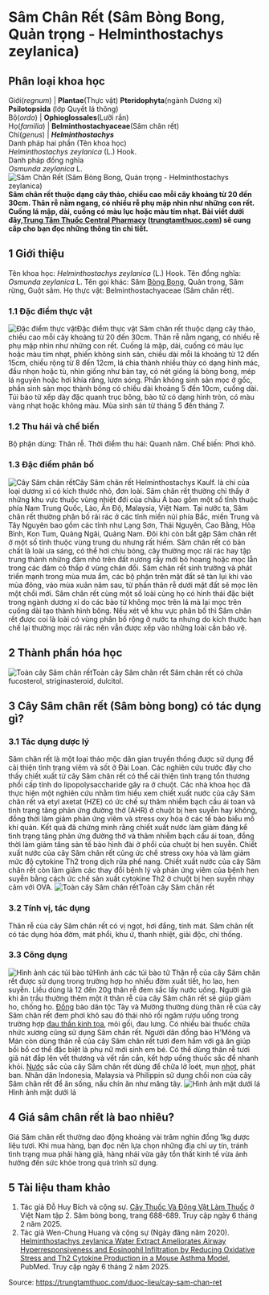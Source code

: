 # Sâm Chân Rết (Sâm Bòng Bong, Quản trọng - Helminthostachys zeylanica)

Phân loại khoa học  
---  
Giới(_regnum_) |  **Plantae**(Thực vật) **Pteridophyta**(ngành Dương xỉ) **Psilotopsida** (lớp Quyết lá thông)  
Bộ(_ordo_) | **Ophioglossales**(Lưỡi rắn)  
Họ(_familia_) | **Belminthostachyaceae**(Sâm chân rết)  
Chi(_genus_) | **_Helminthostachys_**  
Danh pháp hai phần (Tên khoa học)  
_Helminthostachys zeylanica_ (L.) Hook.  
Danh pháp đồng nghĩa  
_Osmunda zeylanica_ L.  
![Sâm Chân Rết \(Sâm Bòng Bong, Quản trọng - Helminthostachys zeylanica\)](https://trungtamthuoc.com/images/others/sam-chan-ret-6148.jpg)
**Sâm chân rết thuộc dạng cây thảo, chiều cao mỗi cây khoảng từ 20 đến 30cm. Thân rễ nằm ngang, có nhiều rễ phụ mập nhìn như những con rết. Cuống lá mập, dài, cuống có màu lục hoặc màu tím nhạt. Bài viết dưới đây,[Trung Tâm Thuốc Central Pharmacy](https://trungtamthuoc.com/ "Trung Tâm Thuốc Central Pharmacy") ([trungtamthuoc.com](https://trungtamthuoc.com/ "trungtamthuoc.com")) sẽ cung cấp cho bạn đọc những thông tin chi tiết.**
##  1 Giới thiệu
Tên khoa học: _Helminthostachys zeylanica_ (L.) Hook.
Tên đồng nghĩa: _Osmunda zeylanica_ L.
Tên gọi khác: Sâm [Bòng Bong](https://trungtamthuoc.com/duoc-lieu/bong-bong-14 "Bòng Bong"), Quản trọng, Sâm rừng, Guột sâm.
Họ thực vật: Belminthostachyaceae (Sâm chân rết).
### 1.1 Đặc điểm thực vật
![Đặc điểm thực vật](https://trungtamthuoc.com/images/item/sam-chan-ret-0.jpg)Đặc điểm thực vật
Sâm chân rết thuộc dạng cây thảo, chiều cao mỗi cây khoảng từ 20 đến 30cm.
Thân rễ nằm ngang, có nhiều rễ phụ mập nhìn như những con rết.
Cuống lá mập, dài, cuống có màu lục hoặc màu tím nhạt, phiến không sinh sản, chiều dài mỗi lá khoảng từ 12 đến 15cm, chiều rộng từ 8 đến 12cm, lá chia thành nhiều thùy có dạng hình mác, đầu nhọn hoặc tù, nhìn giống như bàn tay, có nét giống lá bòng bong, mép lá nguyên hoặc hơi khía răng, lượn sóng. Phần không sinh sản mọc ở gốc, phần sinh sản mọc thành bông có chiều dài khoảng 5 đến 10cm, cuống dài.
Túi bào tử xếp dày đặc quanh trục bông, bào tử có dạng hình tròn, có màu vàng nhạt hoặc không màu.
Mùa sinh sản từ tháng 5 đến tháng 7.
### 1.2 Thu hái và chế biến
Bộ phận dùng: Thân rễ.
Thời điểm thu hái: Quanh năm.
Chế biến: Phơi khô.
### 1.3 Đặc điểm phân bố
![Cây Sâm chân rết](https://trungtamthuoc.com/images/item/sam-chan-ret-1.jpg)Cây Sâm chân rết
Helminthostachys Kaulf. là chi của loại dương xỉ có kích thước nhỏ, đơn loài.
Sâm chân rết thường chỉ thấy ở những khu vực thuộc vùng nhiệt đới của châu Á bao gồm một số tỉnh thuộc phía Nam Trung Quốc, Lào, Ấn Độ, Malaysia, Việt Nam.
Tại nước ta, Sâm chân rết thường phân bố rải rác ở các tỉnh miền núi phía Bắc, miền Trung và Tây Nguyên bao gồm các tỉnh như Lạng Sơn, Thái Nguyên, Cao Bằng, Hòa Bình, Kon Tum, Quảng Ngãi, Quảng Nam. Đôi khi còn bắt gặp Sâm chân rết ở một số tỉnh thuộc vùng trung du nhưng rất hiếm.
Sâm chân rết có bản chất là loài ưa sáng, có thể hơi chịu bóng, cây thường mọc rải rác hay tập trung thành những đám nhỏ trên đất nương rẫy mới bỏ hoang hoặc mọc lẫn trong các đám cỏ thấp ở vùng chân đồi.
Sâm chân rết sinh trưởng và phát triển mạnh trong mùa mưa ẩm, các bộ phận trên mặt đất sẽ tàn lụi khi vào mùa đông, vào mùa xuân năm sau, từ phần thân rễ dưới mặt đất sẽ mọc lên một chồi mới.
Sâm chân rết cùng một số loài cùng họ có hình thái đặc biệt trong ngành dương xỉ do các bào tử không mọc trên lá mà lại mọc trên cuống dài tạo thành hình bông. Nếu xét về khu vực phân bố thì Sâm chân rết được coi là loài có vùng phân bố rộng ở nước ta nhưng do kích thước hạn chế lại thường mọc rải rác nên vẫn được xếp vào những loài cần bảo vệ.
##  2 Thành phần hóa học
![Toàn cây Sâm chân rết](https://trungtamthuoc.com/images/item/sam-chan-ret-2.jpg)Toàn cây Sâm chân rết
Sâm chân rết có chứa fucosterol, striginasteroid, dulcitol.
##  3 Cây Sâm chân rết (Sâm bòng bong) có tác dụng gì?
### 3.1 Tác dụng dược lý
Sâm chân rết là một loại thảo mộc dân gian truyền thống được sử dụng để cải thiện tình trạng viêm và sốt ở Đài Loan. Các nghiên cứu trước đây cho thấy chiết xuất từ cây Sâm chân rết có thể cải thiện tình trạng tổn thương phổi cấp tính do lipopolysaccharide gây ra ở chuột. Các nhà khoa học đã thực hiện một nghiên cứu nhằm tìm hiểu xem chiết xuất nước của cây Sâm chân rết và etyl axetat (HZE) có ức chế sự thâm nhiễm bạch cầu ái toan và tình trạng tăng phản ứng đường thở (AHR) ở chuột bị hen suyễn hay không, đồng thời làm giảm phản ứng viêm và stress oxy hóa ở các tế bào biểu mô khí quản. Kết quả đã chứng minh rằng chiết xuất nước làm giảm đáng kể tình trạng tăng phản ứng đường thở và thâm nhiễm bạch cầu ái toan, đồng thời làm giảm tăng sản tế bào hình đài ở phổi của chuột bị hen suyễn. Chiết xuất nước của cây Sâm chân rết cũng ức chế stress oxy hóa và làm giảm mức độ cytokine Th2 trong dịch rửa phế nang. Chiết xuất nước của cây Sâm chân rết còn làm giảm các thay đổi bệnh lý và phản ứng viêm của bệnh hen suyễn bằng cách ức chế sản xuất cytokine Th2 ở chuột bị hen suyễn nhạy cảm với OVA.
![Toàn cây Sâm chân rết](https://trungtamthuoc.com/images/item/sam-chan-ret-4.jpg)Toàn cây Sâm chân rết
### 3.2 Tính vị, tác dụng
Thân rễ của cây Sâm chân rết có vị ngọt, hơi đắng, tính mát.
Sâm chân rết có tác dụng hóa đờm, mát phổi, khu ứ, thanh nhiệt, giải độc, chỉ thống.
### 3.3 Công dụng
![Hình ảnh các túi bào tử](https://trungtamthuoc.com/images/item/sam-chan-ret-3.jpg)Hình ảnh các túi bào tử
Thân rễ của cây Sâm chân rết được sử dụng trong trường hợp ho nhiều đờm xuất tiết, ho lao, hen suyễn.
Liều dùng là 12 đến 20g thân rễ đem sắc lấy nước uống.
Người già khi ăn trầu thường thêm một ít thân rễ của cây Sâm chân rết sẽ giúp giảm ho, chống ho.
[Đồng](https://trungtamthuoc.com/hoat-chat/dong "Đồng") bào dân tộc Tày và Mường thường dùng thân rễ của cây Sâm chân rết đem phơi khô sau đó thái nhỏ rồi ngâm rượu uống trong trường hợp [đau thần kinh tọa](https://trungtamthuoc.com/bai-viet/dau-than-kinh-toa "đau thần kinh tọa"), mỏi gối, đau lưng.
Có nhiều bài thuốc chữa nhức xương cũng sử dụng Sâm chân rết. Người dân đồng bào H’Mông và Mán còn dùng thân rễ của cây Sâm chân rết tươi đem hầm với gà ăn giúp bồi bổ cơ thể đặc biệt là phụ nữ mới sinh em bé.
Có thể dùng thân rễ tươi giã nát đắp lên vết thương và vết rắn cắn, kết hợp uống thuốc sắc để nhanh khỏi.
[Nước](https://trungtamthuoc.com/hoat-chat/nuoc "Nước") sắc của cây Sâm chân rết dùng để chữa lở loét, mụn [nhọt](https://trungtamthuoc.com/bai-viet/nhot "nhọt"), phát ban.
Nhân dân Indonesia, Malaysia và Philippin sử dụng chồi non của cây Sâm chân rết để ăn sống, nấu chín ăn như măng tây.
![Hình ảnh mặt dưới lá](https://trungtamthuoc.com/images/item/sam-chan-ret-5.jpg)Hình ảnh mặt dưới lá
##  4 Giá sâm chân rết là bao nhiêu?
Giá Sâm chân rết thường dao động khoảng vài trăm nghìn đồng 1kg dược liệu tươi. Khi mua hàng, bạn đọc nên lựa chọn những địa chỉ uy tín, tránh tình trạng mua phải hàng giả, hàng nhái vừa gây tổn thất kinh tế vừa ảnh hưởng đến sức khỏe trong quá trình sử dụng.
##  5 Tài liệu tham khảo
  1. Tác giả Đỗ Huy Bích và cộng sự. [Cây Thuốc Và Động Vật Làm Thuốc](https://trungtamthuoc.com/bai-viet/doc-online-va-tai-mien-phi-pdf-sach-cay-thuoc-va-dong-vat-lam-thuoc-o-viet-nam "Cây Thuốc Và Động Vật Làm Thuốc") ở Việt Nam tập 2. Sâm bòng bong, trang 688-689. Truy cập ngày 6 tháng 2 năm 2025.
  2. Tác giả Wen-Chung Huang và cộng sự (Ngày đăng năm 2020).[ Helminthostachys zeylanica Water Extract Ameliorates Airway Hyperresponsiveness and Eosinophil Infiltration by Reducing Oxidative Stress and Th2 Cytokine Production in a Mouse Asthma Model](https://pubmed.ncbi.nlm.nih.gov/33343229/), PubMed. Truy cập ngày 6 tháng 2 năm 2025.




Source: https://trungtamthuoc.com/duoc-lieu/cay-sam-chan-ret
